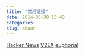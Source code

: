 ```yaml
---
title: "常用链接"
date: 2014-06-30 15:43
categories:
slug: about
---
```

<a href="https://news.ycombinator.com/" target="_blank">Hacker News</a>
<a href="http://v2ex.com/" target="_blank">V2EX</a>
<a href="https://euphoria.io/" target="_blank">euphoria!</a>

